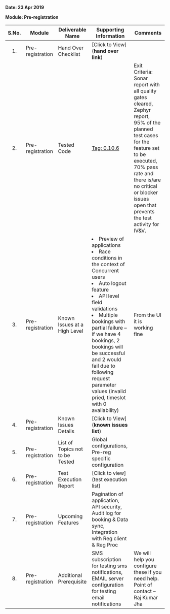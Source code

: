 **Date: 23 Apr 2019**

**Module: Pre-registration**

|**S.No.**|**Module**|**Deliverable Name**| **Supporting Information**|**Comments**|
|:------:|-----|---|---|---|
|1.|Pre-registration|Hand Over Checklist|[Click to View](**hand over link**)||
|2.|Pre-registration|Tested Code|[Tag: 0.10.6](/mosip/mosip/releases/tag/0.10.6)|Exit Criteria: Sonar report with all quality gates cleared, Zephyr report, 95% of the planned test cases for the feature set to be executed, 70% pass rate and there is/are no critical or blocker issues open that prevents the test activity for IV&V.|
|3.|Pre-registration|Known Issues at a High Level|<li> Preview of applications <li> Race conditions in the context of Concurrent users <li> Auto logout feature <li> API level field validations <li> Multiple bookings with partial failure – if we have 4 bookings, 2 bookings will be successful and 2 would fail due to following request parameter values (invalid pried, timeslot with 0 availability)|From the UI it is working fine |
|4.|Pre-registration|Known Issues Details| [Click to View](**known issues list**) ||
|5.|Pre-registration|List of Topics not to be Tested| Global configurations, Pre-reg specific configuration ||
|6.|Pre-registration|Test Execution Report|[Click to view](test execution list)||
|7.|Pre-registration|Upcoming Features|Pagination of application, API security, Audit log for booking & Data sync, Integration with Reg client & Reg Proc ||
|8.|Pre-registration|Additional Prerequisite|SMS subscription for testing sms notifications, EMAIL server configuration for testing email notifications|We will help you configure these if you need help. Point of contact – Raj Kumar Jha |